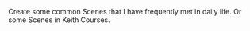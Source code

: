 Create some common Scenes that I have frequently met in daily life.
Or some Scenes in Keith Courses.